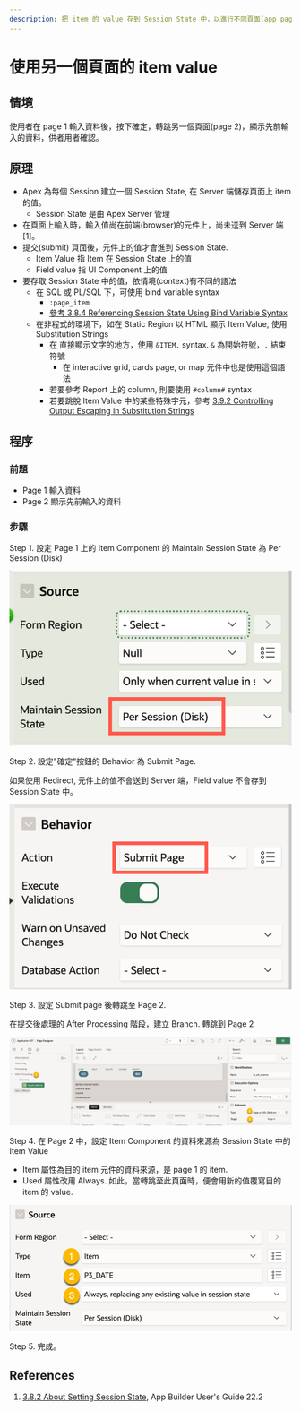 ```yaml
---
description: 把 item 的 value 存到 Session State 中，以進行不同頁面(app page)間的資料分享
---
```


# 使用另一個頁面的 item value

## 情境

使用者在 page 1 輸入資料後，按下確定，轉跳另一個頁面(page 2)，顯示先前輸入的資料，供者用者確認。



## 原理

* Apex 為每個 Session 建立一個 Session State, 在 Server 端儲存頁面上 item 的值。
  * Session State 是由 Apex Server 管理
* 在頁面上輸入時，輸入值尚在前端(browser)的元件上，尚未送到 Server 端\[1]。
* 提交(submit) 頁面後，元件上的值才會進到 Session State.&#x20;
  * Item Value 指 Item 在 Session State 上的值
  * Field value 指 UI Component 上的值
* 要存取 Session State 中的值，依情境(context)有不同的語法
  * 在 SQL 或 PL/SQL 下，可使用 bind variable syntax&#x20;
    * `:page_item`
    * [參考 3.8.4 Referencing Session State Using Bind Variable Syntax](https://docs.oracle.com/en/database/oracle/apex/22.2/htmdb/managing-session-state-values.html#GUID-A052DC04-0D04-4DEA-BDEF-4DCBFF489E07)
  * 在非程式的環境下，如在 Static Region 以 HTML 顯示 Item Value, 使用 Substitution Strings
    * 在 直接顯示文字的地方，使用 `&ITEM.` syntax. `&` 為開始符號，`.` 結束符號
      * 在 interactive grid, cards page, or map 元件中也是使用這個語法
    * 若要參考 Report 上的 column, 則要使用 `#column#` syntax
    *   若要跳脫 Item Value 中的某些特殊字元，參考 [3.9.2 Controlling Output Escaping in Substitution Strings](https://docs.oracle.com/en/database/oracle/apex/22.2/htmdb/using-substitution-strings.html#GUID-CA3ABA44-D03D-4396-A527-B160F1FFE933)



## 程序

### 前題

* Page 1 輸入資料
* Page 2 顯示先前輸入的資料

### 步驟

Step 1. 設定 Page 1 上的 Item Component 的 Maintain Session State 為 Per Session (Disk)

![](<../.gitbook/assets/image (11) (1).png>)

Step 2. 設定"確定"按鈕的 Behavior 為 Submit Page.&#x20;

如果使用 Redirect, 元件上的值不會送到 Server 端，Field value 不會存到 Session State 中。

![](<../.gitbook/assets/image (6) (1) (2).png>)

Step 3. 設定 Submit page 後轉跳至 Page 2.&#x20;

在提交後處理的 After Processing 階段，建立 Branch. 轉跳到 Page 2

![](<../.gitbook/assets/image (12) (1).png>)

Step 4. 在 Page 2 中，設定 Item Component 的資料來源為 Session State 中的 Item Value

* Item 屬性為目的 item 元件的資料來源，是 page 1 的 item.&#x20;
* Used 屬性改用 Always. 如此，當轉跳至此頁面時，便會用新的值覆寫目的 item 的 value.&#x20;

![](<../.gitbook/assets/image (10) (1) (1) (1).png>)

Step 5. 完成。



## References

1. [3.8.2 About Setting Session State](https://docs.oracle.com/en/database/oracle/apex/22.2/htmdb/managing-session-state-values.html#GUID-48081ADE-FADA-43C6-A273-EB30694360DF), App Builder User's Guide 22.2



